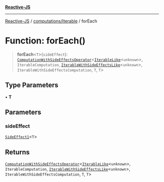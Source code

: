 [**Reactive-JS**](../../../README.md)

***

[Reactive-JS](../../../README.md) / [computations/Iterable](../README.md) / forEach

# Function: forEach()

> **forEach**\<`T`\>(`sideEffect`): [`ComputationWithSideEffectsOperator`](../../type-aliases/ComputationWithSideEffectsOperator.md)\<[`IterableLike`](../../interfaces/IterableLike.md)\<`unknown`\>, `IterableComputation`, [`IterableWithSideEffectsLike`](../../interfaces/IterableWithSideEffectsLike.md)\<`unknown`\>, `IterableWithSideEffectsComputation`, `T`, `T`\>

## Type Parameters

• **T**

## Parameters

### sideEffect

[`SideEffect1`](../../../functions/type-aliases/SideEffect1.md)\<`T`\>

## Returns

[`ComputationWithSideEffectsOperator`](../../type-aliases/ComputationWithSideEffectsOperator.md)\<[`IterableLike`](../../interfaces/IterableLike.md)\<`unknown`\>, `IterableComputation`, [`IterableWithSideEffectsLike`](../../interfaces/IterableWithSideEffectsLike.md)\<`unknown`\>, `IterableWithSideEffectsComputation`, `T`, `T`\>
